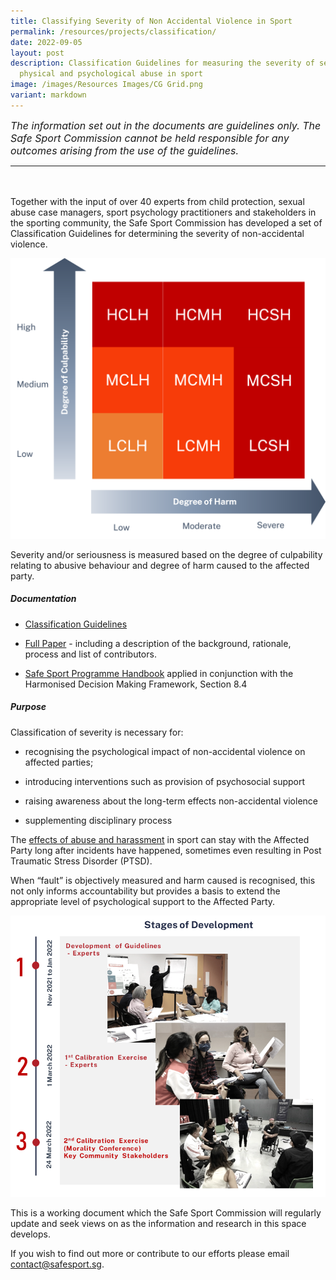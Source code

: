 ```yaml
---
title: Classifying Severity of Non Accidental Violence in Sport
permalink: /resources/projects/classification/
date: 2022-09-05
layout: post
description: Classification Guidelines for measuring the severity of sexual,
  physical and psychological abuse in sport
image: /images/Resources Images/CG Grid.png
variant: markdown
---
```

<span style="font-size: 16px">*The information set out in the documents are guidelines only. The Safe Sport Commission cannot be held responsible for any outcomes arising from the use of the guidelines.*</span>
<hr>
<br><br>Together with the input of over 40 experts from child protection, sexual abuse case managers, sport psychology practitioners and stakeholders in the sporting community, the Safe Sport Commission has developed a set of Classification Guidelines for determining the severity of non-accidental violence.



![Decision Making Framwork](/images/Resources%20Images/CG%20Grid.png)


Severity and/or seriousness is measured based on the degree of culpability relating to abusive behaviour and degree of harm caused to the affected party. 


##### **Documentation**

* [Classification Guidelines](/files/Guidelines%20for%20the%20Classification%20of%20Severity%20of%20Non-accidental%20Violence%20in%20Sport_Brief.pdf) 

* [Full Paper](/files/Guidelines%20for%20the%20Classification%20of%20Severity%20of%20Non-accidental%20Violence%20in%20Sport_Full.pdf)  - including a description of the background, rationale, process and list of contributors.
* [Safe Sport Programme Handbook](https://www.safesport.sg/case-management/service/) applied in conjunction with the Harmonised Decision Making Framework, Section 8.4


##### **Purpose**

Classification of severity is necessary for:

* recognising the psychological impact of non-accidental violence on affected parties;

* introducing interventions such as provision of psychosocial support

* raising awareness about the long-term effects non-accidental violence

* supplementing disciplinary process  

The [effects of abuse and harassment](https://stillmed.olympic.org/media/Document%20Library/OlympicOrg/IOC/What-We-Do/Protecting-Clean-Athletes/Safeguarding/IOC-Consensus-Statement_Harassment-and-abuse-in-sport-2016.pdf) in sport can stay with the Affected Party long after incidents have happened, sometimes even resulting in Post Traumatic Stress Disorder (PTSD).

When “fault” is objectively measured and harm caused is recognised, this not only informs accountability but provides a basis to extend the appropriate level of psychological support to the Affected Party.


![Stages of Development](/images/Resources%20Images/CG.png)


This is a working document which the Safe Sport Commission will regularly update and seek views on as the information and research in this space develops.

If you wish to find out more or contribute to our efforts please email contact@safesport.sg.